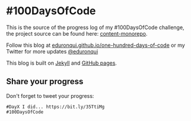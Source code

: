 # #100DaysOfCode

This is the source of the progress log of my #100DaysOfCode challenge, the project source can be found here: [content-monorepo](https://github.com/eduronqui/content-monorepo).

Follow this blog at [eduronqui.github.io/one-hundred-days-of-code](https://eduronqui.github.io/one-hundred-days-of-code/) or my Twitter for more updates [@eduronqui](https://twitter.com/eduronqui)

This blog is built on [Jekyll](https://jekyllrb.com) and [GitHub pages](https://pages.github.com).

## Share your progress

Don't forget to tweet your progress:

```text
#DayX I did... https://bit.ly/35TtiMg
#100DaysOfCode
```

